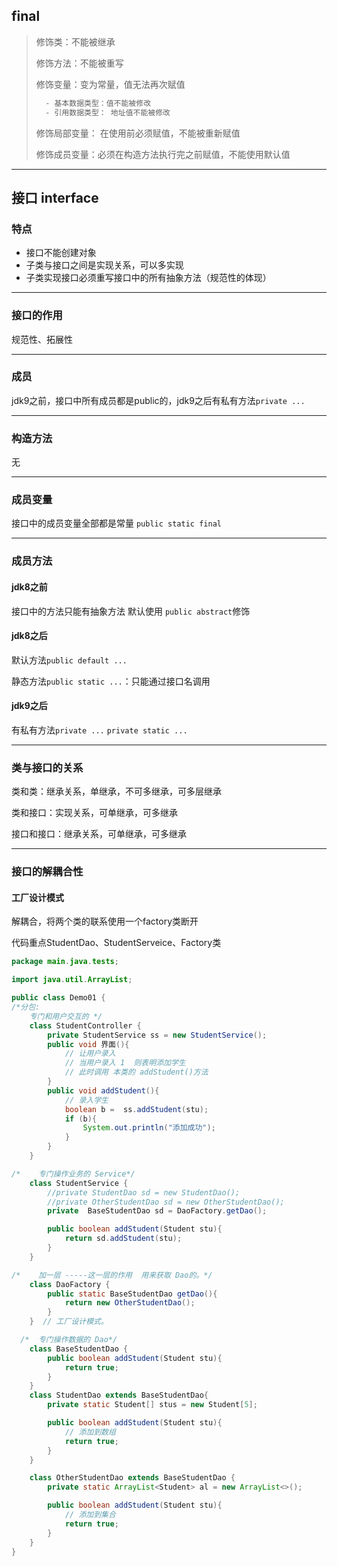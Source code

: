 ## final

> 修饰类：不能被继承
>
> 修饰方法：不能被重写
>
> 修饰变量：变为常量，值无法再次赋值
>
> ```java
> 	- 基本数据类型：值不能被修改
> 	- 引用数据类型： 地址值不能被修改
> ```
>
> 修饰局部变量： 在使用前必须赋值，不能被重新赋值
>
> 修饰成员变量：必须在构造方法执行完之前赋值，不能使用默认值



---



## 接口 interface

### 特点

- 接口不能创建对象
- 子类与接口之间是实现关系，可以多实现
- 子类实现接口必须重写接口中的所有抽象方法（规范性的体现）

---

### 接口的作用

规范性、拓展性

---

### 成员

jdk9之前，接口中所有成员都是public的，jdk9之后有私有方法`private ...`

---

### 构造方法

无

---

### 成员变量

接口中的成员变量全部都是常量		`public static final`

---

### 成员方法

#### jdk8之前

接口中的方法只能有抽象方法 默认使用 `public abstract`修饰

#### jdk8之后

默认方法`public default ...`

静态方法`public static ...`：只能通过接口名调用

#### jdk9之后

有私有方法`private ...` `private static ...`

---

### 类与接口的关系

类和类：继承关系，单继承，不可多继承，可多层继承

类和接口：实现关系，可单继承，可多继承

接口和接口：继承关系，可单继承，可多继承

---

### 接口的解耦合性

#### 工厂设计模式

解耦合，将两个类的联系使用一个factory类断开

代码重点StudentDao、StudentServeice、Factory类

```java
package main.java.tests;

import java.util.ArrayList;

public class Demo01 {
/*分包:
    专门和用户交互的 */
    class StudentController {
        private StudentService ss = new StudentService();
        public void 界面(){
            // 让用户录入
            // 当用户录入 1  则表明添加学生 
            // 此时调用 本类的 addStudent()方法
        }
        public void addStudent(){
            // 录入学生
            boolean b =  ss.addStudent(stu);
            if (b){
                System.out.println("添加成功");
            }
        }
    }

/*    专门操作业务的 Service*/
    class StudentService {
        //private StudentDao sd = new StudentDao();
        //private OtherStudentDao sd = new OtherStudentDao();
        private  BaseStudentDao sd = DaoFactory.getDao();

        public boolean addStudent(Student stu){
            return sd.addStudent(stu);
        }
    }

/*    加一层 -----这一层的作用  用来获取 Dao的。*/
    class DaoFactory {
        public static BaseStudentDao getDao(){
            return new OtherStudentDao();
        }
    }  // 工厂设计模式。

  /*  专门操作数据的 Dao*/
    class BaseStudentDao {
        public boolean addStudent(Student stu){
            return true;
        }
    }
    class StudentDao extends BaseStudentDao{
        private static Student[] stus = new Student[5];

        public boolean addStudent(Student stu){
            // 添加到数组
            return true;
        }
    }

    class OtherStudentDao extends BaseStudentDao {
        private static ArrayList<Student> al = new ArrayList<>();

        public boolean addStudent(Student stu){
            // 添加到集合
            return true;
        }
    }
}
```

